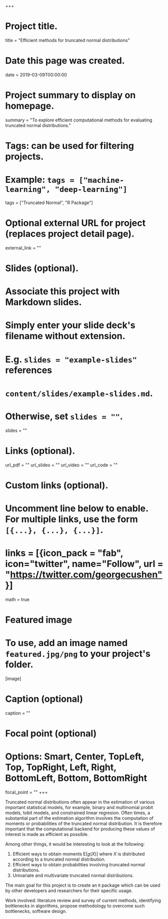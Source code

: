 +++
# Project title.
title = "Efficient methods for truncated normal distributions"

# Date this page was created.
date = 2019-03-09T00:00:00

# Project summary to display on homepage.
summary = "To explore efficient computational methods for evaluating truncated normal distributions."

# Tags: can be used for filtering projects.
# Example: `tags = ["machine-learning", "deep-learning"]`
tags = ["Truncated Normal", "R Package"]

# Optional external URL for project (replaces project detail page).
external_link = ""

# Slides (optional).
#   Associate this project with Markdown slides.
#   Simply enter your slide deck's filename without extension.
#   E.g. `slides = "example-slides"` references 
#   `content/slides/example-slides.md`.
#   Otherwise, set `slides = ""`.
slides = ""

# Links (optional).
url_pdf = ""
url_slides = ""
url_video = ""
url_code = ""

# Custom links (optional).
#   Uncomment line below to enable. For multiple links, use the form `[{...}, {...}, {...}]`.
# links = [{icon_pack = "fab", icon="twitter", name="Follow", url = "https://twitter.com/georgecushen"}]

math = true

# Featured image
# To use, add an image named `featured.jpg/png` to your project's folder. 
[image]
  # Caption (optional)
  caption = ""
  
  # Focal point (optional)
  # Options: Smart, Center, TopLeft, Top, TopRight, Left, Right, BottomLeft, Bottom, BottomRight
  focal_point = ""
+++

Truncated normal distributions often appear in the estimation of various important statistical models, for example, binary and multinomial probit models, tobit models, and constrained linear regresion. 
Often times, a substantial part of the estimation algorithm involves the computation of moments or probabilities of the truncated normal distribution.
It is therefore important that the computational backend for producing these values of interest is made as efficient as possible.

Among other things, it would be interesting to look at the following:

1. Efficient ways to obtain moments $\text{E}[g(X)]$ where $X$ is distributed according to a truncated normal distribution.
2. Efficient ways to obtain probabilities involving truncated normal distributions.
3. Univariate and multivariate truncated normal distributions.

The main goal for this project is to create an `R` package which can be used by other developers and researchers for their specific usage.

Work involved: literature review and survey of current methods, identifying bottlenecks in algorithms, propose methodology to overcome such bottlenecks, software design.

